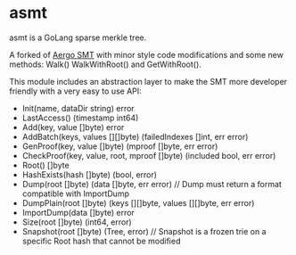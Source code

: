 # asmt

asmt is a GoLang sparse merkle tree. 

A forked of [Aergo SMT](https://github.com/aergoio/aergo/tree/develop/pkg/trie) with minor style code modifications 
and some new methods: Walk() WalkWithRoot() and GetWithRoot().

This module includes an abstraction layer to make the SMT more developer friendly with a very easy to use API:

+ Init(name, dataDir string) error
+ LastAccess() (timestamp int64)
+ Add(key, value []byte) error
+ AddBatch(keys, values [][]byte) (failedIndexes []int, err error)
+ GenProof(key, value []byte) (mproof []byte, err error)
+ CheckProof(key, value, root, mproof []byte) (included bool, err error)
+ Root() []byte
+ HashExists(hash []byte) (bool, error)
+ Dump(root []byte) (data []byte, err error) // Dump must return a format compatible with ImportDump
+ DumpPlain(root []byte) (keys [][]byte, values [][]byte, err error)
+ ImportDump(data []byte) error
+ Size(root []byte) (int64, error)
+ Snapshot(root []byte) (Tree, error) // Snapshot is a frozen trie on a specific Root hash that cannot be modified

